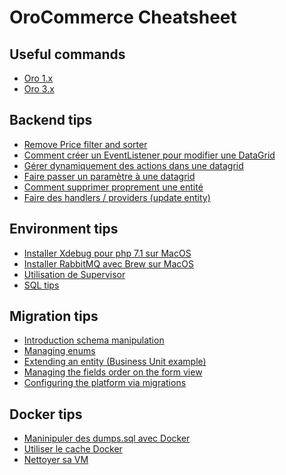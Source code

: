 OroCommerce Cheatsheet
======================

Useful commands
-------------------------

* [Oro 1.x](command/oro1.md)
* [Oro 3.x](command/oro3.md)

Backend tips
------------

* [Remove Price filter and sorter](backend/remove-price-filter.md)
* [Comment créer un EventListener pour modifier une DataGrid](backend/event-listener-datagrid.md)
* [Gérer dynamiquement des actions dans une datagrid](backend/dynamic-action-datagrid.md)
* [Faire passer un paramètre à une datagrid](backend/pass-param-to-datagrid.md)
* [Comment supprimer proprement une entité](backend/delete-entity.md)
* [Faire des handlers / providers (update entity)](backend/handler-provider-update.md)


Environment tips
------------

* [Installer Xdebug pour php 7.1 sur MacOS](environment/installer-xdebug-php71.md)
* [Installer RabbitMQ avec Brew sur MacOS](environment/installer-rabbitmq-brew.md)
* [Utilisation de Supervisor](supervisor/supervisor.md)
* [SQL tips](SQL/sql-tips.md)


Migration tips
------------

* [Introduction schema manipulation](migrations/introduction.md)
* [Managing enums](migrations/enum.md)
* [Extending an entity (Business Unit example)](migrations/businessUnit.md)
* [Managing the fields order on the form view](migrations/view.md)
* [Configuring the platform via migrations](migrations/configuration.md)

Docker tips
------------
* [Maninipuler des dumps.sql avec Docker](docker/dump-sql-docker.md)
* [Utiliser le cache Docker](docker/use-cache.md)
* [Nettoyer sa VM](docker/clean-vm.md)
